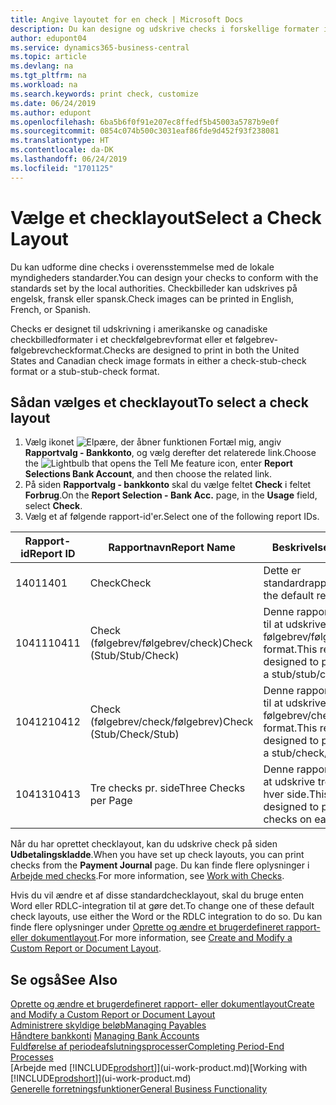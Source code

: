 ```yaml
---
title: Angive layoutet for en check | Microsoft Docs
description: Du kan designe og udskrive checks i forskellige formater i overensstemmelse med standarderne.
author: edupont04
ms.service: dynamics365-business-central
ms.topic: article
ms.devlang: na
ms.tgt_pltfrm: na
ms.workload: na
ms.search.keywords: print check, customize
ms.date: 06/24/2019
ms.author: edupont
ms.openlocfilehash: 6ba5b6f0f91e207ec8ffedf5b45003a5787b9e0f
ms.sourcegitcommit: 0854c074b500c3031eaf86fde9d452f93f238081
ms.translationtype: HT
ms.contentlocale: da-DK
ms.lasthandoff: 06/24/2019
ms.locfileid: "1701125"
---
```

# <a name="select-a-check-layout"></a><span data-ttu-id="b12db-103">Vælge et checklayout</span><span class="sxs-lookup"><span data-stu-id="b12db-103">Select a Check Layout</span></span>
<span data-ttu-id="b12db-104">Du kan udforme dine checks i overensstemmelse med de lokale myndigheders standarder.</span><span class="sxs-lookup"><span data-stu-id="b12db-104">You can design your checks to conform with the standards set by the local authorities.</span></span> <span data-ttu-id="b12db-105">Checkbilleder kan udskrives på engelsk, fransk eller spansk.</span><span class="sxs-lookup"><span data-stu-id="b12db-105">Check images can be printed in English, French, or Spanish.</span></span>

<span data-ttu-id="b12db-106">Checks er designet til udskrivning i amerikanske og canadiske checkbilledformater i et checkfølgebrevformat eller et følgebrev-følgebrevcheckformat.</span><span class="sxs-lookup"><span data-stu-id="b12db-106">Checks are designed to print in both the United States and Canadian check image formats in either a check-stub-check format or a stub-stub-check format.</span></span>

## <a name="to-select-a-check-layout"></a><span data-ttu-id="b12db-107">Sådan vælges et checklayout</span><span class="sxs-lookup"><span data-stu-id="b12db-107">To select a check layout</span></span>
1. <span data-ttu-id="b12db-108">Vælg ikonet ![Elpære, der åbner funktionen Fortæl mig](media/ui-search/search_small.png "Fortæl mig, hvad du vil foretage dig"), angiv **Rapportvalg - Bankkonto**, og vælg derefter det relaterede link.</span><span class="sxs-lookup"><span data-stu-id="b12db-108">Choose the ![Lightbulb that opens the Tell Me feature](media/ui-search/search_small.png "Tell me what you want to do") icon, enter **Report Selections Bank Account**, and then choose the related link.</span></span>
2. <span data-ttu-id="b12db-109">På siden **Rapportvalg - bankkonto** skal du vælge feltet **Check** i feltet **Forbrug**.</span><span class="sxs-lookup"><span data-stu-id="b12db-109">On the **Report Selection - Bank Acc.** page, in the **Usage** field, select **Check**.</span></span>
3. <span data-ttu-id="b12db-110">Vælg et af følgende rapport-id'er.</span><span class="sxs-lookup"><span data-stu-id="b12db-110">Select one of the following report IDs.</span></span>

| <span data-ttu-id="b12db-111">Rapport-id</span><span class="sxs-lookup"><span data-stu-id="b12db-111">Report ID</span></span> | <span data-ttu-id="b12db-112">Rapportnavn</span><span class="sxs-lookup"><span data-stu-id="b12db-112">Report Name</span></span> | <span data-ttu-id="b12db-113">Beskrivelse</span><span class="sxs-lookup"><span data-stu-id="b12db-113">Description</span></span> |
| --- | --- | --- |
| <span data-ttu-id="b12db-114">1401</span><span class="sxs-lookup"><span data-stu-id="b12db-114">1401</span></span> |<span data-ttu-id="b12db-115">Check</span><span class="sxs-lookup"><span data-stu-id="b12db-115">Check</span></span> |<span data-ttu-id="b12db-116">Dette er standardrapporten.</span><span class="sxs-lookup"><span data-stu-id="b12db-116">This is the default report.</span></span> |
| <span data-ttu-id="b12db-117">10411</span><span class="sxs-lookup"><span data-stu-id="b12db-117">10411</span></span> |<span data-ttu-id="b12db-118">Check (følgebrev/følgebrev/check)</span><span class="sxs-lookup"><span data-stu-id="b12db-118">Check (Stub/Stub/Check)</span></span> |<span data-ttu-id="b12db-119">Denne rapport er designet til at udskrive check i et følgebrev/følgebrev/check-format.</span><span class="sxs-lookup"><span data-stu-id="b12db-119">This report is designed to print checks in a stub/stub/check format.</span></span> |
| <span data-ttu-id="b12db-120">10412</span><span class="sxs-lookup"><span data-stu-id="b12db-120">10412</span></span> |<span data-ttu-id="b12db-121">Check (følgebrev/check/følgebrev)</span><span class="sxs-lookup"><span data-stu-id="b12db-121">Check (Stub/Check/Stub)</span></span> |<span data-ttu-id="b12db-122">Denne rapport er designet til at udskrive check i et følgebrev/check/følgebrev-format.</span><span class="sxs-lookup"><span data-stu-id="b12db-122">This report is designed to print checks in a stub/check/stub format.</span></span> |
| <span data-ttu-id="b12db-123">10413</span><span class="sxs-lookup"><span data-stu-id="b12db-123">10413</span></span> |<span data-ttu-id="b12db-124">Tre checks pr. side</span><span class="sxs-lookup"><span data-stu-id="b12db-124">Three Checks per Page</span></span> |<span data-ttu-id="b12db-125">Denne rapport er udviklet til at udskrive tre checks på hver side.</span><span class="sxs-lookup"><span data-stu-id="b12db-125">This report is designed to print three checks on each page.</span></span> |

<span data-ttu-id="b12db-126">Når du har oprettet checklayout, kan du udskrive check på siden **Udbetalingskladde**.</span><span class="sxs-lookup"><span data-stu-id="b12db-126">When you have set up check layouts, you can print checks from the **Payment Journal** page.</span></span> <span data-ttu-id="b12db-127">Du kan finde flere oplysninger i [Arbejde med checks](payables-how-work-checks.md).</span><span class="sxs-lookup"><span data-stu-id="b12db-127">For more information, see [Work with Checks](payables-how-work-checks.md).</span></span>

<span data-ttu-id="b12db-128">Hvis du vil ændre et af disse standardchecklayout, skal du bruge enten Word eller RDLC-integration til at gøre det.</span><span class="sxs-lookup"><span data-stu-id="b12db-128">To change one of these default check layouts, use either the Word or the RDLC integration to do so.</span></span> <span data-ttu-id="b12db-129">Du kan finde flere oplysninger under [Oprette og ændre et brugerdefineret rapport- eller dokumentlayout](ui-how-create-custom-report-layout.md).</span><span class="sxs-lookup"><span data-stu-id="b12db-129">For more information, see [Create and Modify a Custom Report or Document Layout](ui-how-create-custom-report-layout.md).</span></span>

## <a name="see-also"></a><span data-ttu-id="b12db-130">Se også</span><span class="sxs-lookup"><span data-stu-id="b12db-130">See Also</span></span>
[<span data-ttu-id="b12db-131">Oprette og ændre et brugerdefineret rapport- eller dokumentlayout</span><span class="sxs-lookup"><span data-stu-id="b12db-131">Create and Modify a Custom Report or Document Layout</span></span>](ui-how-create-custom-report-layout.md)  
[<span data-ttu-id="b12db-132">Administrere skyldige beløb</span><span class="sxs-lookup"><span data-stu-id="b12db-132">Managing Payables</span></span>](payables-manage-payables.md)  
<span data-ttu-id="b12db-133">[Håndtere bankkonti](bank-manage-bank-accounts.md) </span><span class="sxs-lookup"><span data-stu-id="b12db-133">[Managing Bank Accounts](bank-manage-bank-accounts.md) </span></span>  
[<span data-ttu-id="b12db-134">Fuldførelse af periodeafslutningsprocesser</span><span class="sxs-lookup"><span data-stu-id="b12db-134">Completing Period-End Processes</span></span>](year-how-complete-period-end-processes.md)  
<span data-ttu-id="b12db-135">[Arbejde med [!INCLUDE[prodshort](includes/prodshort.md)]](ui-work-product.md)</span><span class="sxs-lookup"><span data-stu-id="b12db-135">[Working with [!INCLUDE[prodshort](includes/prodshort.md)]](ui-work-product.md)</span></span>  
[<span data-ttu-id="b12db-136">Generelle forretningsfunktioner</span><span class="sxs-lookup"><span data-stu-id="b12db-136">General Business Functionality</span></span>](ui-across-business-areas.md)
